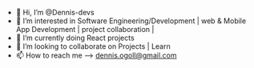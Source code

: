 - 👋 Hi, I’m @Dennis-devs
- 👀 I’m interested in Software Engineering/Development | web & Mobile App Development | project collaboration | 
- 🌱 I’m currently doing React projects
- 💞️ I’m looking to collaborate on Projects | Learn
- 📫 How to reach me --> dennis.ogoll@gmail.com

<!---
Dennis-devs/Dennis-devs is a ✨ special ✨ repository because its `README.md` (this file) appears on your GitHub profile.
You can click the Preview link to take a look at your changes.
--->
